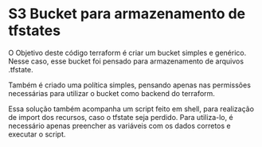# S3 Bucket para armazenamento de tfstates

O Objetivo deste código terraform é criar um bucket simples e genérico. Nesse caso, esse bucket foi pensado para armazenamento de arquivos .tfstate.

Também é criado uma política simples, pensando apenas nas permissões necessárias para utilizar o bucket como backend do terraform.

Essa solução também acompanha um script feito em shell, para realização de import dos recursos, caso o tfstate seja perdido. Para utiliza-lo, é necessário apenas preencher as variáveis com os dados corretos e executar o script.